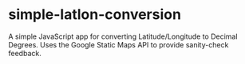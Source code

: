 simple-latlon-conversion
========================

A simple JavaScript app for converting Latitude/Longitude to Decimal Degrees.  Uses the Google Static Maps API to provide sanity-check feedback.  


